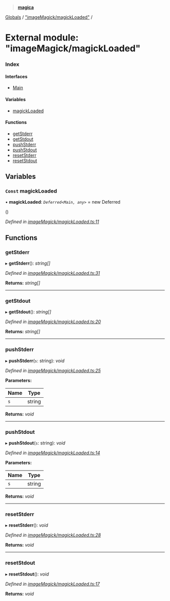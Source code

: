> **[magica](../README.md)**

[Globals](../README.md) / ["imageMagick/magickLoaded"](_imagemagick_magickloaded_.md) /

# External module: "imageMagick/magickLoaded"

### Index

#### Interfaces

* [Main](../interfaces/_imagemagick_magickloaded_.main.md)

#### Variables

* [magickLoaded](_imagemagick_magickloaded_.md#const-magickloaded)

#### Functions

* [getStderr](_imagemagick_magickloaded_.md#getstderr)
* [getStdout](_imagemagick_magickloaded_.md#getstdout)
* [pushStderr](_imagemagick_magickloaded_.md#pushstderr)
* [pushStdout](_imagemagick_magickloaded_.md#pushstdout)
* [resetStderr](_imagemagick_magickloaded_.md#resetstderr)
* [resetStdout](_imagemagick_magickloaded_.md#resetstdout)

## Variables

### `Const` magickLoaded

• **magickLoaded**: *`Deferred<Main, any>`* =  new Deferred<Main>()

*Defined in [imageMagick/magickLoaded.ts:11](https://github.com/cancerberoSgx/magica/blob/cdb8012/src/imageMagick/magickLoaded.ts#L11)*

## Functions

###  getStderr

▸ **getStderr**(): *string[]*

*Defined in [imageMagick/magickLoaded.ts:31](https://github.com/cancerberoSgx/magica/blob/cdb8012/src/imageMagick/magickLoaded.ts#L31)*

**Returns:** *string[]*

___

###  getStdout

▸ **getStdout**(): *string[]*

*Defined in [imageMagick/magickLoaded.ts:20](https://github.com/cancerberoSgx/magica/blob/cdb8012/src/imageMagick/magickLoaded.ts#L20)*

**Returns:** *string[]*

___

###  pushStderr

▸ **pushStderr**(`s`: string): *void*

*Defined in [imageMagick/magickLoaded.ts:25](https://github.com/cancerberoSgx/magica/blob/cdb8012/src/imageMagick/magickLoaded.ts#L25)*

**Parameters:**

Name | Type |
------ | ------ |
`s` | string |

**Returns:** *void*

___

###  pushStdout

▸ **pushStdout**(`s`: string): *void*

*Defined in [imageMagick/magickLoaded.ts:14](https://github.com/cancerberoSgx/magica/blob/cdb8012/src/imageMagick/magickLoaded.ts#L14)*

**Parameters:**

Name | Type |
------ | ------ |
`s` | string |

**Returns:** *void*

___

###  resetStderr

▸ **resetStderr**(): *void*

*Defined in [imageMagick/magickLoaded.ts:28](https://github.com/cancerberoSgx/magica/blob/cdb8012/src/imageMagick/magickLoaded.ts#L28)*

**Returns:** *void*

___

###  resetStdout

▸ **resetStdout**(): *void*

*Defined in [imageMagick/magickLoaded.ts:17](https://github.com/cancerberoSgx/magica/blob/cdb8012/src/imageMagick/magickLoaded.ts#L17)*

**Returns:** *void*